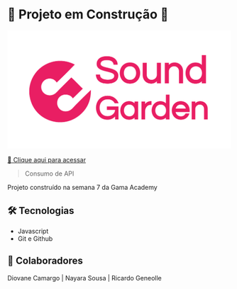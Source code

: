 # :construction: Projeto em Construção :construction:

![preview](./.github/visu.png)


[🔗 Clique aqui para acessar](https://diocmrg.github.io/hands-on-grupo10-semana-js/)

 > Consumo de API

 Projeto construído na semana 7 da Gama Academy

 ## 🛠 Tecnologias

- Javascript
- Git e Github

## 💚 Colaboradores

Diovane Camargo  |  Nayara Sousa  |  Ricardo Geneolle